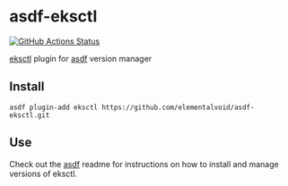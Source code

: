 # asdf-eksctl

[![GitHub Actions Status](https://github.com/elementalvoid/asdf-eksctl/workflows/Main%20workflow/badge.svg?branch=master)](https://github.com/elementalvoid/asdf-eksctl/actions)

[eksctl](https://github.com/weaveworks/eksctl) plugin for [asdf](https://github.com/asdf-vm/asdf) version manager

## Install

```
asdf plugin-add eksctl https://github.com/elementalvoid/asdf-eksctl.git
```

## Use

Check out the [asdf](https://github.com/asdf-vm/asdf) readme for instructions on how to install and manage versions of eksctl.
